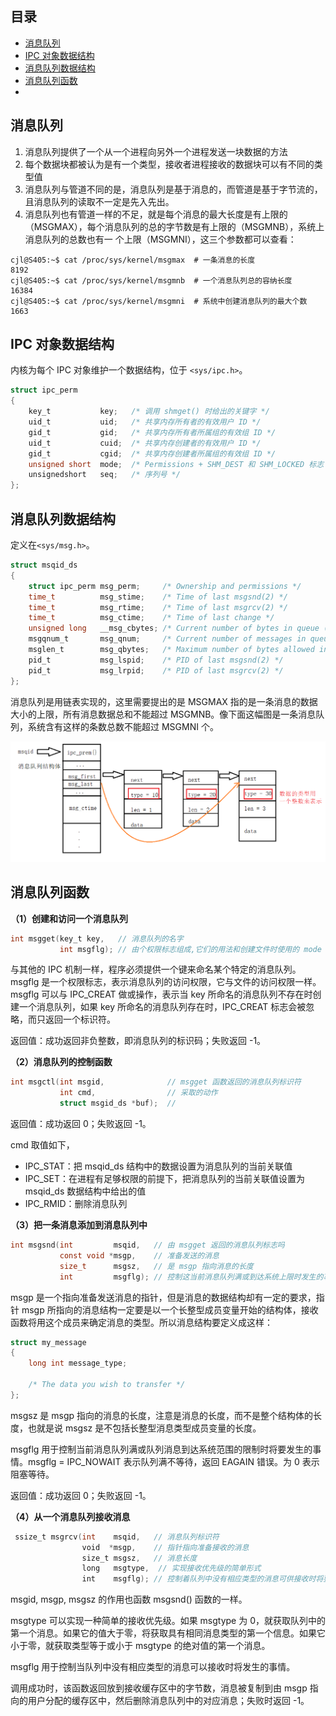 ## 目录

- [消息队列](#消息队列)
- [IPC 对象数据结构](#IPC-对象数据结构)
- [消息队列数据结构](#消息队列数据结构)
- [消息队列函数](#消息队列函数)
- [](#)

## 消息队列

1. 消息队列提供了一个从一个进程向另外一个进程发送一块数据的方法
2. 每个数据块都被认为是有一个类型，接收者进程接收的数据块可以有不同的类型值
3. 消息队列与管道不同的是，消息队列是基于消息的，而管道是基于字节流的，且消息队列的读取不一定是先入先出。
4. 消息队列也有管道一样的不足，就是每个消息的最大长度是有上限的（MSGMAX），每个消息队列的总的字节数是有上限的（MSGMNB），系统上消息队列的总数也有一
个上限（MSGMNI），这三个参数都可以查看：

```shell
cjl@S405:~$ cat /proc/sys/kernel/msgmax  # 一条消息的长度
8192
cjl@S405:~$ cat /proc/sys/kernel/msgmnb  # 一个消息队列总的容纳长度
16384
cjl@S405:~$ cat /proc/sys/kernel/msgmni  # 系统中创建消息队列的最大个数
1663
```

## IPC 对象数据结构

内核为每个 IPC 对象维护一个数据结构，位于 `<sys/ipc.h>`。

```c
struct ipc_perm
{
    key_t           key;   /* 调用 shmget() 时给出的关键字 */
    uid_t           uid;   /* 共享内存所有者的有效用户 ID */
    gid_t           gid;   /* 共享内存所有者所属组的有效组 ID */
    uid_t           cuid;  /* 共享内存创建者的有效用户 ID */
    gid_t           cgid;  /* 共享内存创建者所属组的有效组 ID */
    unsigned short  mode;  /* Permissions + SHM_DEST 和 SHM_LOCKED 标志 */
    unsignedshort   seq;   /* 序列号 */
};
```

## 消息队列数据结构

定义在`<sys/msg.h>`。

```c
struct msqid_ds
{
    struct ipc_perm msg_perm;     /* Ownership and permissions */
    time_t          msg_stime;    /* Time of last msgsnd(2) */
    time_t          msg_rtime;    /* Time of last msgrcv(2) */
    time_t          msg_ctime;    /* Time of last change */
    unsigned long   __msg_cbytes; /* Current number of bytes in queue (nonstandard) */
    msgqnum_t       msg_qnum;     /* Current number of messages in queue */
    msglen_t        msg_qbytes;   /* Maximum number of bytes allowed in queue */
    pid_t           msg_lspid;    /* PID of last msgsnd(2) */
    pid_t           msg_lrpid;    /* PID of last msgrcv(2) */
};
```

消息队列是用链表实现的，这里需要提出的是 MSGMAX 指的是一条消息的数据大小的上限，所有消息数据总和不能超过 MSGMNB。像下面这幅图是一条消息队列，系统含有这样的条数总数不能超过 MSGMNI 个。

![](https://github.com/EthsonLiu/personal-notes/blob/master/_image/025.png)

## 消息队列函数

**（1）创建和访问一个消息队列**

```c
int msgget(key_t key,   // 消息队列的名字
           int msgflg); // 由个权限标志组成,它们的用法和创建文件时使用的 mode 模式标志时一样的
```

与其他的 IPC 机制一样，程序必须提供一个键来命名某个特定的消息队列。msgflg 是一个权限标志，表示消息队列的访问权限，它与文件的访问权限一样。msgflg 可以与 IPC_CREAT 做或操作，表示当 key 所命名的消息队列不存在时创建一个消息队列，如果 key 所命名的消息队列存在时，IPC_CREAT 标志会被忽略，而只返回一个标识符。

返回值：成功返回非负整数，即消息队列的标识码；失败返回 -1。

**（2）消息队列的控制函数**

```c
int msgctl(int msgid,              // msgget 函数返回的消息队列标识符
           int cmd,                // 采取的动作
           struct msgid_ds *buf);  //
```

返回值：成功返回 0；失败返回 -1。

cmd 取值如下，

- IPC_STAT：把 msqid_ds 结构中的数据设置为消息队列的当前关联值
- IPC_SET：在进程有足够权限的前提下，把消息队列的当前关联值设置为 msqid_ds 数据结构中给出的值
- IPC_RMID：删除消息队列

**（3）把一条消息添加到消息队列中**

```c
int msgsnd(int         msqid,   // 由 msgget 返回的消息队列标志吗
           const void *msgp,    // 准备发送的消息
           size_t      msgsz,   // 是 msgp 指向消息的长度
           int         msgflg); // 控制这当前消息队列满或到达系统上限时发生的事情
```

msgp 是一个指向准备发送消息的指针，但是消息的数据结构却有一定的要求，指针 msgp 所指向的消息结构一定要是以一个长整型成员变量开始的结构体，接收函数将用这个成员来确定消息的类型。所以消息结构要定义成这样： 

```c
struct my_message
{
    long int message_type;
    
    /* The data you wish to transfer */
};
```
msgsz 是 msgp 指向的消息的长度，注意是消息的长度，而不是整个结构体的长度，也就是说 msgsz 是不包括长整型消息类型成员变量的长度。

msgflg 用于控制当前消息队列满或队列消息到达系统范围的限制时将要发生的事情。msgflg = IPC_NOWAIT 表示队列满不等待，返回 EAGAIN 错误。为 0 表示阻塞等待。

返回值：成功返回 0；失败返回 -1。

**（4）从一个消息队列接收消息**

```c
 ssize_t msgrcv(int    msqid,   // 消息队列标识符
                void  *msgp,    // 指针指向准备接收的消息
                size_t msgsz,   // 消息长度
                long   msgtype,  // 实现接收优先级的简单形式
                int    msgflg); // 控制着队列中没有相应类型的消息可供接收时将要发生的事
```

msgid, msgp, msgsz 的作用也函数 msgsnd() 函数的一样。

msgtype 可以实现一种简单的接收优先级。如果 msgtype 为 0，就获取队列中的第一个消息。如果它的值大于零，将获取具有相同消息类型的第一个信息。如果它小于零，就获取类型等于或小于 msgtype 的绝对值的第一个消息。

msgflg 用于控制当队列中没有相应类型的消息可以接收时将发生的事情。

调用成功时，该函数返回放到接收缓存区中的字节数，消息被复制到由 msgp 指向的用户分配的缓存区中，然后删除消息队列中的对应消息；失败时返回 -1。




